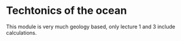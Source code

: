 # Techtonics of the ocean
This module is very much geology based, only lecture 1 and 3 include calculations.

```{tableofcontents}
```
